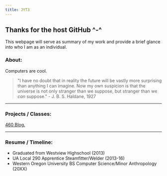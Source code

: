 ```yaml
---
title: JYT3
---
```


## Thanks for the host GitHub ^-^

This webpage will serve as summary of my work and provide a brief glance into who I am as an individual. 

### About: 

Computers are cool. 

>"I have no doubt that in reality the future will be vastly more surprising than anything I can imagine. Now my own suspicion is that the universe is not only stranger than we suppose, but stranger than we _can_ suppose." - J. B. S. Haldane, 1927

----

### Projects / Classes:
<a href="460blog.md"> 460 Blog. </a>

----

### Resume / Timeline:
- Graduated from Westview Highschool (2013)
- UA Local 290 Apprentice Steamfitter/Welder (2013-16)
- Western Oregon University BS Computer Science/Minor Anthropology (20XX)



<!---
```markdown
Syntax highlighted code block

# Header 1
## Header 2
### Header 3

- Bulleted
- List

1. Numbered
2. List

**Bold** and _Italic_ and `Code` text

[Link](url) and ![Image](src)
```
-->
